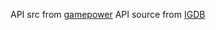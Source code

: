 

API src from [gamepower]('https://www.gamerpower.com/api/giveaways')
API source from [IGDB]('https://api-docs.igdb.com/#getting-started')

